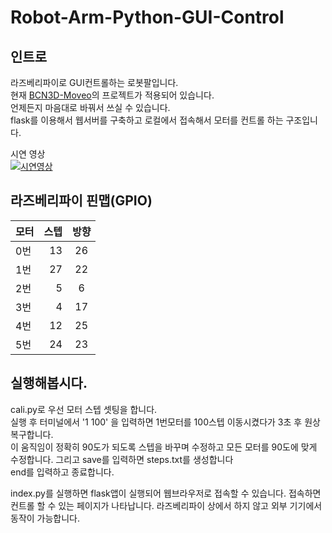 # Robot-Arm-Python-GUI-Control
## 인트로
라즈베리파이로 GUI컨트롤하는 로봇팔입니다.  
현재 [BCN3D-Moveo](https://github.com/BCN3D/BCN3D-Moveo)의 프로젝트가 적용되어 있습니다.  
언제든지 마음대로 바꿔서 쓰실 수 있습니다.  
flask를 이용해서 웹서버를 구축하고 로컬에서 접속해서 모터를 컨트롤 하는 구조입니다.  

시연 영상  
[![시연영상](http://img.youtube.com/vi/qU8u063SvTo/0.jpg)](https://youtu.be/qU8u063SvTo)



## 라즈베리파이 핀맵(GPIO)  

| 모터                  | 스텝                 | 방향          |
| :------------------- | -------------------: |:---------------:|
| 0번                  | 13 | 26 |
| 1번                 | 27                 | 22            |
| 2번                  | 5                  | 6             |
| 3번                   | 4                   | 17              |
| 4번                   | 12                   | 25              |
| 5번                   | 24                   | 23              |

## 실행해봅시다.

cali.py로 우선 모터 스텝 셋팅을 합니다.  
실행 후 터미널에서 '1 100' 을 입력하면 1번모터를 100스텝 이동시켰다가 3초 후 원상복구합니다.  
이 움직임이 정확히 90도가 되도록 스텝을 바꾸며 수정하고 모든 모터를 90도에 맞게 수정합니다. 그리고 save를 입력하면 steps.txt를 생성합니다  
end를 입력하고 종료합니다.

index.py를 실행하면 flask앱이 실행되어 웹브라우저로 접속할 수 있습니다. 접속하면 컨트롤 할 수 있는 페이지가 나타납니다. 라즈베리파이 상에서 하지 않고 외부 기기에서 동작이 가능합니다.
